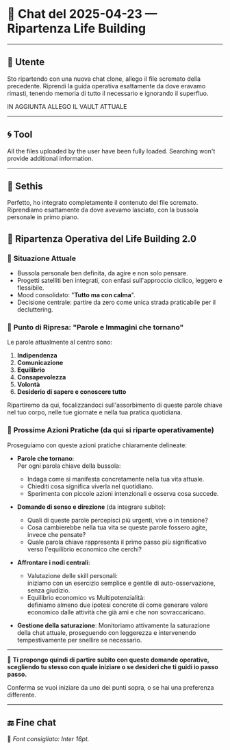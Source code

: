 # 📅 Chat del 2025-04-23 — Ripartenza Life Building

---

## 👤 **Utente**

Sto ripartendo con una nuova chat clone, allego il file scremato della precedente.
Riprendi la guida operativa esattamente da dove eravamo rimasti, tenendo memoria di tutto il necessario e ignorando il superfluo.

IN AGGIUNTA ALLEGO IL VAULT ATTUALE

---

## 🌀 **Tool**

All the files uploaded by the user have been fully loaded. Searching won't provide additional information.

---

## 🤖 **Sethis**

Perfetto, ho integrato completamente il contenuto del file scremato. Riprendiamo esattamente da dove avevamo lasciato, con la bussola personale in primo piano.

## 🌟 **Ripartenza Operativa del Life Building 2.0**

### 📍 **Situazione Attuale**
- Bussola personale ben definita, da agire e non solo pensare.
- Progetti satelliti ben integrati, con enfasi sull'approccio ciclico, leggero e flessibile.
- Mood consolidato: "**Tutto ma con calma**".
- Decisione centrale: partire da zero come unica strada praticabile per il decluttering.

### 🎯 **Punto di Ripresa: "Parole e Immagini che tornano"**

Le parole attualmente al centro sono:

1. **Indipendenza**
2. **Comunicazione**
3. **Equilibrio**
4. **Consapevolezza**
5. **Volontà**
6. **Desiderio di sapere e conoscere tutto**

Ripartiremo da qui, focalizzandoci sull'assorbimento di queste parole chiave nel tuo corpo, nelle tue giornate e nella tua pratica quotidiana.

### 🔄 **Prossime Azioni Pratiche (da qui si riparte operativamente)**

Proseguiamo con queste azioni pratiche chiaramente delineate:

- **Parole che tornano**:  
  Per ogni parola chiave della bussola:
  - Indaga come si manifesta concretamente nella tua vita attuale.
  - Chiediti cosa significa viverla nel quotidiano.
  - Sperimenta con piccole azioni intenzionali e osserva cosa succede.

- **Domande di senso e direzione** (da integrare subito):
  - Quali di queste parole percepisci più urgenti, vive o in tensione?
  - Cosa cambierebbe nella tua vita se queste parole fossero agite, invece che pensate?
  - Quale parola chiave rappresenta il primo passo più significativo verso l'equilibrio economico che cerchi?

- **Affrontare i nodi centrali**:
  - Valutazione delle skill personali:  
    iniziamo con un esercizio semplice e gentile di auto-osservazione, senza giudizio.
  - Equilibrio economico vs Multipotenzialità:  
    definiamo almeno due ipotesi concrete di come generare valore economico dalle attività che già ami e che non sovraccaricano.

- **Gestione della saturazione**:
  Monitoriamo attivamente la saturazione della chat attuale, proseguendo con leggerezza e intervenendo tempestivamente per snellire se necessario.

---

🌊 **Ti propongo quindi di partire subito con queste domande operative, scegliendo tu stesso con quale iniziare o se desideri che ti guidi io passo passo.**

Conferma se vuoi iniziare da uno dei punti sopra, o se hai una preferenza differente.

---

## 🔚 Fine chat

📌 *Font consigliato: Inter 16pt.*
